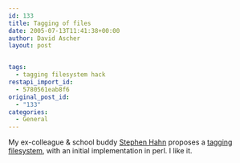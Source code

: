 ```yaml
---
id: 133
title: Tagging of files
date: 2005-07-13T11:41:38+00:00
author: David Ascher
layout: post


tags:
  - tagging filesystem hack
restapi_import_id:
  - 5780561eab8f6
original_post_id:
  - "133"
categories:
  - General
---
```

My ex-colleague & school buddy [Stephen Hahn](http://blogs.sun.com/sch) proposes a [tagging filesystem](http://blueslugs.com/wordpress/index.php/archives/2005/07/12/tag1-delicious-style-file-tagging/), with an initial implementation in perl. I like it.